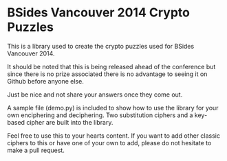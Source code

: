 # BSides Vancouver 2014 Crypto Puzzles

This is a library used to create the crypto puzzles used for BSides Vancouver 2014.

It should be noted that this is being released ahead of the conference but since 
there is no prize associated there is no advantage to seeing it on Github before 
anyone else.

Just be nice and not share your answers once they come out.

A sample file (demo.py) is included to show how to use the library for your own 
enciphering and deciphering. Two substitution ciphers and a key-based cipher are 
built into the library.

Feel free to use this to your hearts content. If you want to add other classic 
ciphers to this or have one of your own to add, please do not hesitate to make a 
pull request.